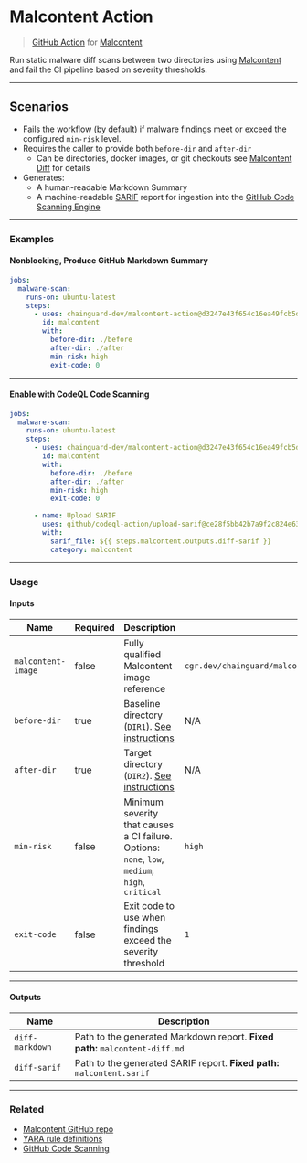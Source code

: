 # Malcontent Action

> [GitHub Action](https://github.com/features/actions) for [Malcontent](https://github.com/chainguard-dev/malcontent)

Run static malware diff scans between two directories using [Malcontent](https://github.com/chainguard-dev/malcontent) and fail the CI pipeline based on severity thresholds.

---

## Scenarios

- Fails the workflow (by default) if malware findings meet or exceed the configured `min-risk` level.
- Requires the caller to provide both `before-dir` and `after-dir`
  - Can be directories, docker images, or git checkouts see [Malcontent Diff](https://github.com/chainguard-dev/malcontent?tab=readme-ov-file#diff) for details
- Generates:
  - A human-readable Markdown Summary
  - A machine-readable [SARIF](https://www.oasis-open.org/committees/tc_home.php?wg_abbrev=sarif#overview) report for ingestion into the [GitHub Code Scanning Engine](https://docs.github.com/en/code-security/code-scanning/introduction-to-code-scanning/about-code-scanning)

---

### Examples

#### Nonblocking, Produce GitHub Markdown Summary

```yaml
jobs:
  malware-scan:
    runs-on: ubuntu-latest
    steps:
      - uses: chainguard-dev/malcontent-action@d3247e43f654c16ea49fcb5d11ff376f923e3035
        id: malcontent
        with:
          before-dir: ./before
          after-dir: ./after
          min-risk: high
          exit-code: 0
```
---

#### Enable with CodeQL Code Scanning 

```yaml
jobs:
  malware-scan:
    runs-on: ubuntu-latest
    steps:
      - uses: chainguard-dev/malcontent-action@d3247e43f654c16ea49fcb5d11ff376f923e3035
        id: malcontent
        with:
          before-dir: ./before
          after-dir: ./after
          min-risk: high
          exit-code: 0
    
      - name: Upload SARIF
        uses: github/codeql-action/upload-sarif@ce28f5bb42b7a9f2c824e633a3f6ee835bab6858 #v3.29.0 - 11 Jun 2025
        with:
          sarif_file: ${{ steps.malcontent.outputs.diff-sarif }}
          category: malcontent
```

---

### Usage

#### Inputs

| Name              | Required | Description                                                                                       | Default |
|-------------------|----------|---------------------------------------------------------------------------------------------------|---------|
| `malcontent-image`| false     | Fully qualified Malcontent image reference                                                       | `cgr.dev/chainguard/malcontent@sha256:fdfca44c401a5ca98af51292a821278644895bc1963f7a76a733d76647ff0ede` |
| `before-dir`      | true      | Baseline directory (`DIR1`). [See instructions](https://github.com/chainguard-dev/malcontent?tab=readme-ov-file#diff) | N/A     |
| `after-dir`       | true      | Target directory (`DIR2`). [See instructions](https://github.com/chainguard-dev/malcontent?tab=readme-ov-file#diff)   | N/A     |
| `min-risk`        | false     | Minimum severity that causes a CI failure. Options: `none`, `low`, `medium`, `high`, `critical`  | `high` |
| `exit-code`       | false     | Exit code to use when findings exceed the severity threshold                                     | `1`     |

---

#### Outputs

| Name             | Description                                                                 |
|------------------|-----------------------------------------------------------------------------|
| `diff-markdown`  | Path to the generated Markdown report. **Fixed path:** `malcontent-diff.md` |
| `diff-sarif`     | Path to the generated SARIF report. **Fixed path:** `malcontent.sarif`       |

---

### Related

- [Malcontent GitHub repo](https://github.com/chainguard-dev/malcontent)
- [YARA rule definitions](https://github.com/chainguard-dev/malcontent/tree/main/rules)
- [GitHub Code Scanning](https://docs.github.com/en/code-security/code-scanning/introduction-to-code-scanning/about-code-scanning)
